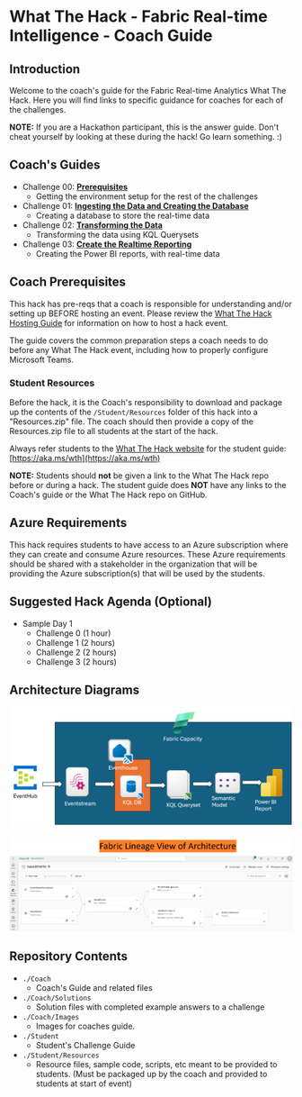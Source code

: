 # What The Hack - Fabric Real-time Intelligence - Coach Guide

## Introduction

Welcome to the coach's guide for the Fabric Real-time Analytics What The Hack. Here you will find links to specific guidance for coaches for each of the challenges.

**NOTE:** If you are a Hackathon participant, this is the answer guide. Don't cheat yourself by looking at these during the hack! Go learn something. :)

## Coach's Guides

- Challenge 00: **[Prerequisites](Solution-00.md)**
   - Getting the environment setup for the rest of the challenges
- Challenge 01: **[Ingesting the Data and Creating the Database](Solution-01.md)**
   - Creating a database to store the real-time data
- Challenge 02: **[Transforming the Data](Solution-02.md)**
    - Transforming the data using KQL Querysets
- Challenge 03: **[Create the Realtime Reporting](Solution-03.md)**
    - Creating the Power BI reports, with real-time data

## Coach Prerequisites

This hack has pre-reqs that a coach is responsible for understanding and/or setting up BEFORE hosting an event. Please review the [What The Hack Hosting Guide](https://aka.ms/wthhost) for information on how to host a hack event.

The guide covers the common preparation steps a coach needs to do before any What The Hack event, including how to properly configure Microsoft Teams.

### Student Resources

Before the hack, it is the Coach's responsibility to download and package up the contents of the `/Student/Resources` folder of this hack into a "Resources.zip" file. The coach should then provide a copy of the Resources.zip file to all students at the start of the hack.

Always refer students to the [What The Hack website](https://aka.ms/wth) for the student guide: [https://aka.ms/wth](https://aka.ms/wth)

**NOTE:** Students should **not** be given a link to the What The Hack repo before or during a hack. The student guide does **NOT** have any links to the Coach's guide or the What The Hack repo on GitHub.

## Azure Requirements

This hack requires students to have access to an Azure subscription where they can create and consume Azure resources. These Azure requirements should be shared with a stakeholder in the organization that will be providing the Azure subscription(s) that will be used by the students.

## Suggested Hack Agenda (Optional)

- Sample Day 1
  - Challenge 0 (1 hour)
  - Challenge 1 (2 hours)
  - Challenge 2 (2 hours)
  - Challenge 3 (2 hours)

## Architecture Diagrams

![Architecture 1](Images/ArchitectureSlide1.png)

![Architecture 2](Images/FabricLineageViewOfArchitecture.png)

## Repository Contents

- `./Coach`
  - Coach's Guide and related files
- `./Coach/Solutions`
  - Solution files with completed example answers to a challenge
- `./Coach/Images`
  - Images for coaches guide.
- `./Student`
  - Student's Challenge Guide
- `./Student/Resources`
  - Resource files, sample code, scripts, etc meant to be provided to students. (Must be packaged up by the coach and provided to students at start of event)
